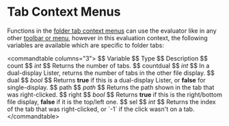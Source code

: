 # Tab Context Menus

Functions in the [folder tab context menus](/Manual/customize/the_customize_dialog/context_menus.md) can use the evaluator like in any other [toolbar or menu](functions/RAEDME.md), however in this evaluation context, the following variables are available which are specific to folder tabs:

\<commandtable columns="3"\> \$\$ Variable \$\$ Type \$\$ Description \$\$ count \$\$ *int* \$\$ Returns the number of tabs. \$\$ countdual \$\$ *int* \$\$ In a dual-display Lister, returns the number of tabs in the other file display. \$\$ dual \$\$ *bool* \$\$ Returns **true** if this is a dual-display Lister, or **false** for single-display. \$\$ path \$\$ *path* \$\$ Returns the path shown in the tab that was right-clicked. \$\$ right \$\$ *bool* \$\$ Returns **true** if this is the right/bottom file display, **false** if it is the top/left one. \$\$ sel \$\$ *int* \$\$ Returns the index of the tab that was right-clicked, or \`-1\` if the click wasn't on a tab. \</commandtable\>
